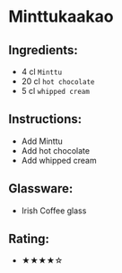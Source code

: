 # Minttukaakao

## Ingredients:
- 4 cl `Minttu`
- 20 cl `hot chocolate`
- 5 cl `whipped cream`

## Instructions:
- Add Minttu
- Add hot chocolate
- Add whipped cream

## Glassware:
- Irish Coffee glass

## Rating:
- ★★★★☆